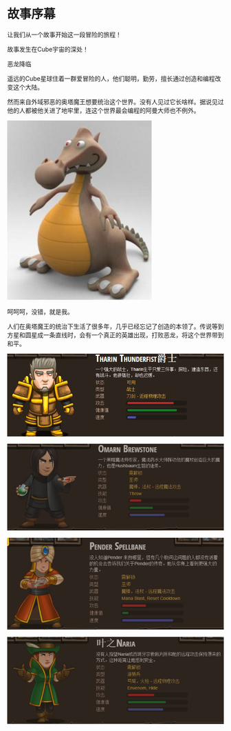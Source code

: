 # 故事序幕

让我们从一个故事开始这一段冒险的旅程！

故事发生在Cube宇宙的深处！

恶龙降临

遥远的Cube星球住着一群爱冒险的人，他们聪明，勤劳，擅长通过创造和编程改变这个大陆。

然而来自外域邪恶的奥塔魔王想要统治这个世界。没有人见过它长啥样。据说见过他的人都被他关进了地牢里，连这个世界最会编程的阿曼大师也不例外。

![](/assets/AA1.png)

呵呵呵，没错，就是我。

人们在奥塔魔王的统治下生活了很多年，几乎已经忘记了创造的本领了。传说等到方星和圆星成一条直线时，会有一个真正的英雄出现，打败恶龙，将这个世界带到和平。

![](/assets/story-sward.png)

![](/assets/story-fashi.png)

![](/assets/fashi1-png)

![](/assets/story-gongjianshou.png)

